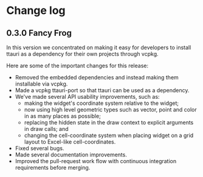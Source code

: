 Change log
==========

0.3.0 Fancy Frog
----------------
In this version we concentrated on making it easy for developers
to install ttauri as a dependency for their own projects through vcpkg.

Here are some of the important changes for this release:
 * Removed the embedded dependencies and instead making them installable via vcpkg.
 * Made a vcpkg ttauri-port so that ttauri can be used as a dependency.
 * We've made several API usability improvements, such as:
   - making the widget's coordinate system relative to the widget;
   - now using high level geometric types such as vector, point and color in as many places as possible;
   - replacing the hidden state in the draw context to explicit arguments in draw calls; and
   - changing the cell-coordinate system when placing widget on a grid layout to Excel-like cell-coordinates.
 * Fixed several bugs.
 * Made several documentation improvements.
 * Improved the pull-request work flow with continuous integration requirements before merging.
